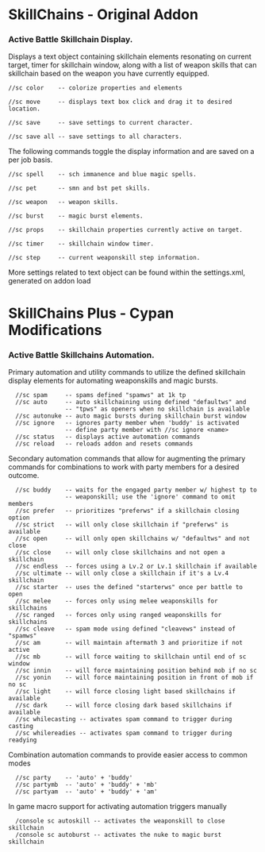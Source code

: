 # SkillChains - Original Addon
### Active Battle Skillchain Display.

Displays a text object containing skillchain elements resonating on current target, timer for skillchain window,
along with a list of weapon skills that can skillchain based on the weapon you have currently equipped.

    //sc color    -- colorize properties and elements

    //sc move     -- displays text box click and drag it to desired location.

    //sc save     -- save settings to current character.

    //sc save all -- save settings to all characters.

The following commands toggle the display information and are saved on a per job basis.

    //sc spell    -- sch immanence and blue magic spells.

    //sc pet      -- smn and bst pet skills.

    //sc weapon   -- weapon skills.

    //sc burst    -- magic burst elements.

    //sc props    -- skillchain properties currently active on target.

    //sc timer    -- skillchain window timer.

    //sc step     -- current weaponskill step information.

More settings related to text object can be found within the settings.xml, generated on addon load


# SkillChains Plus - Cypan Modifications
### Active Battle Skillchains Automation.

Primary automation and utility commands to utilize the defined skillchain display elements for automating weaponskills and magic bursts.

      //sc spam     -- spams defined "spamws" at 1k tp
      //sc auto     -- auto skillchaining using defined "defaultws" and
                    -- "tpws" as openers when no skillchain is available
      //sc autonuke -- auto magic bursts during skillchain burst window
      //sc ignore   -- ignores party member when 'buddy' is activated
                    -- define party member with //sc ignore <name>
      //sc status   -- displays active automation commands
      //sc reload   -- reloads addon and resets commands

Secondary automation commands that allow for augmenting the primary commands for combinations to work with party members for a desired outcome.

      //sc buddy    -- waits for the engaged party member w/ highest tp to
                    -- weaponskill; use the 'ignore' command to omit members
      //sc prefer   -- prioritizes "preferws" if a skillchain closing option
      //sc strict   -- will only close skillchain if "preferws" is available
      //sc open     -- will only open skillchains w/ "defaultws" and not close
      //sc close    -- will only close skillchains and not open a skillchain
      //sc endless  -- forces using a Lv.2 or Lv.1 skillchain if available
      //sc ultimate -- will only close a skillchain if it's a Lv.4 skillchain
      //sc starter  -- uses the defined "starterws" once per battle to open
      //sc melee    -- forces only using melee weaponskills for skillchains
      //sc ranged   -- forces only using ranged weaponskills for skillchains
      //sc cleave   -- spam mode using defined "cleavews" instead of "spamws"
      //sc am       -- will maintain aftermath 3 and prioritize if not active
      //sc mb       -- will force waiting to skillchain until end of sc window
      //sc innin    -- will force maintaining position behind mob if no sc
      //sc yonin    -- will force maintaining position in front of mob if no sc
      //sc light    -- will force closing light based skillchains if available
      //sc dark     -- will force closing dark based skillchains if available
      //sc whilecasting -- activates spam command to trigger during casting
      //sc whilereadies -- activates spam command to trigger during readying

Combination automation commands to provide easier access to common modes

      //sc party    -- 'auto' + 'buddy'
      //sc partymb  -- 'auto' + 'buddy' + 'mb'
      //sc partyam  -- 'auto' + 'buddy' + 'am'

In game macro support for activating automation triggers manually

      /console sc autoskill -- activates the weaponskill to close skillchain
      /console sc autoburst -- activates the nuke to magic burst skillchain
